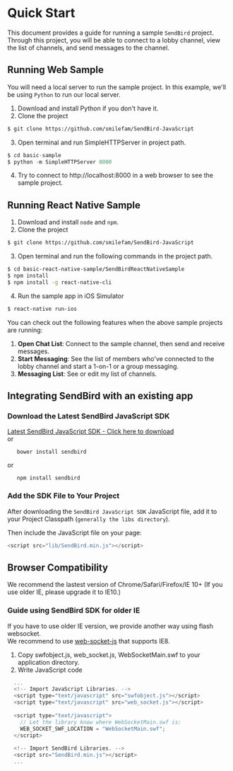 Quick Start
===========

This document provides a guide for running a sample `SendBird` project.  
Through this project, you will be able to connect to a lobby channel, view the list of channels, and send messages to the channel.

## Running Web Sample 
You will need a local server to run the sample project. In this example, we'll be using `Python` to run our local server. 

1. Download and install Python if you don't have it.
2. Clone the project
``` bash
$ git clone https://github.com/smilefam/SendBird-JavaScript
```
3. Open terminal and run SimpleHTTPServer in project path.
``` python
$ cd basic-sample
$ python -m SimpleHTTPServer 8000
```
4. Try to connect to http://localhost:8000 in a web browser to see the sample project.

## Running React Native Sample 

1. Download and install `node` and `npm`.
2. Clone the project
``` bash
$ git clone https://github.com/smilefam/SendBird-JavaScript
```
3. Open terminal and run the following commands in the project path.
``` bash
$ cd basic-react-native-sample/SendBirdReactNativeSample
$ npm install
$ npm install -g react-native-cli
```
4. Run the sample app in iOS Simulator
``` bash
$ react-native run-ios
```

You can check out the following features when the above sample projects are running:
  1. **Open Chat List**: Connect to the sample channel, then send and receive messages.
  2. **Start Messaging**: See the list of members who've connected to the lobby channel and start a 1-on-1 or a group messaging.
  3. **Messaging List**: See or edit my list of channels.


## Integrating SendBird with an existing app

### Download the Latest SendBird JavaScript SDK
<a class="sendbird-btn sendbird-btn--green" href="https://github.com/smilefam/SendBird-SDK-JavaScript" target="_blank">Latest SendBird JavaScript SDK - Click here to download</a>  
or  
```unix
   bower install sendbird
```
or  
```unix
   npm install sendbird
```

### Add the SDK File to Your Project
After downloading the `SendBird JavaScript SDK` JavaScript file, add it to your Project Classpath (`generally the libs directory`). 

Then include the JavaScript file on your page:
```javascript
<script src="lib/SendBird.min.js"></script>
```


## Browser Compatibility
We recommend the lastest version of Chrome/Safari/Firefox/IE 10+ (If you use older IE, please upgrade it to IE10.)


### Guide using SendBird SDK for older IE  
If you have to use older IE version, we provide another way using flash websocket.  
We recommend to use [web-socket-js](https://github.com/gimite/web-socket-js) that supports IE8.  

1. Copy swfobject.js, web_socket.js, WebSocketMain.swf to your application directory.
2. Write JavaScript code  

```javascript
  ...
  <!-- Import JavaScript Libraries. -->
  <script type="text/javascript" src="swfobject.js"></script>
  <script type="text/javascript" src="web_socket.js"></script>
  
  <script type="text/javascript">
    // Let the library know where WebSocketMain.swf is:
    WEB_SOCKET_SWF_LOCATION = "WebSocketMain.swf";
  </script>
  
  <!-- Import SendBird Libraries. -->
  <script src="SendBird.min.js"></script>
  ...
```



